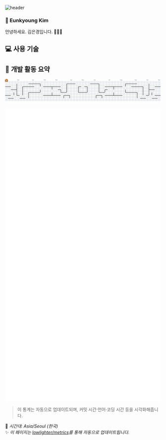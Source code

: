 ![header](https://raw.githubusercontent.com/szeunkk/szeunkk/main/header.svg)

### 🌷 Eunkyoung Kim

안녕하세요. 김은경입니다. 👩🏻‍💻

## 💻 사용 기술

## 🌱 개발 활동 요약

<picture>
  <source media="(prefers-color-scheme: dark)" srcset="https://raw.githubusercontent.com/szeunkk/szeunkk/output/pacman-contribution-graph-dark.svg">
  <source media="(prefers-color-scheme: light)" srcset="https://raw.githubusercontent.com/szeunkk/szeunkk/output/pacman-contribution-graph.svg">
  <img alt="Pac-Man contribution graph" src="https://raw.githubusercontent.com/szeunkk/szeunkk/output/pacman-contribution-graph.svg">
</picture>

![GitHub Metrics](https://github.com/szeunkk/szeunkk/blob/main/github-metrics.svg)

> 이 통계는 자동으로 업데이트되며, 커밋 시간·언어·코딩 시간 등을 시각화해줍니다.

📅 _시간대: Asia/Seoul (한국)_  
✨ _이 페이지는 [lowlighter/metrics](https://github.com/lowlighter/metrics)를 통해 자동으로 업데이트됩니다._
